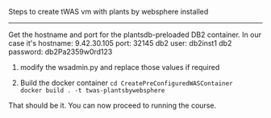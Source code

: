 Steps to create tWAS vm with plants by websphere installed
***

Get the hostname and port for the plantsdb-preloaded DB2 container.  In our case it's
hostname: 9.42.30.105
port: 32145
db2 user: db2inst1
db2 password: db2Pa2359w0rd123


1) modify the wsadmin.py and replace those values if required

2) Build the docker container
`cd CreatePreConfiguredWASContainer`  
`docker build . -t twas-plantsbywebsphere`

That should be it.  You can now proceed to running the course. 

